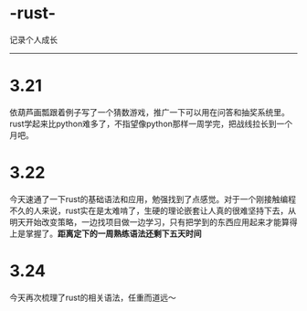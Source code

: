 # -rust-
记录个人成长
***
# 3.21  
依葫芦画瓢跟着例子写了一个猜数游戏，推广一下可以用在问答和抽奖系统里。rust学起来比python难多了，不指望像python那样一周学完，把战线拉长到一个月吧。  
# 3.22
今天速通了一下rust的基础语法和应用，勉强找到了点感觉。对于一个刚接触编程不久的人来说，rust实在是太难啃了，生硬的理论嵌套让人真的很难坚持下去，从明天开始改变策略，一边找项目做一边学习，只有把学到的东西应用起来才能算得上是掌握了。**距离定下的一周熟练语法还剩下五天时间**
# 3.24
今天再次梳理了rust的相关语法，任重而道远～
